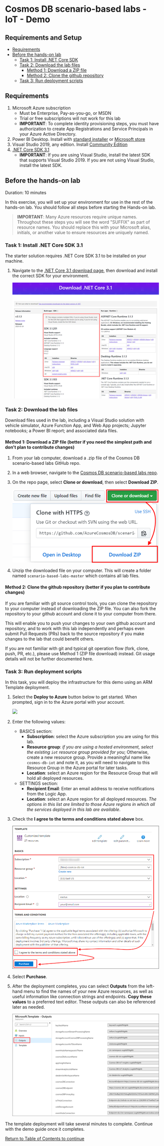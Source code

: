 # Cosmos DB scenario-based labs - IoT - Demo

## Requirements and Setup

<!-- TOC -->

- [Requirements](#Requirements)
- [Before the hands-on lab](#before-the-hands-on-lab)
  - [Task 1: Install .NET Core SDK](#task-1-install-net-core-sdk-31)
  - [Task 2: Download the lab files](#task-2-download-the-lab-files)
    - [Method 1: Download a ZIP file](#method-1-download-a-zip-file)
    - [Method 2: Clone the github repository](#method-2-clone-the-github-repository)
  - [Task 3: Run deployment scripts](#task-3-run-deployment-scripts)

<!-- /TOC -->

## Requirements

1. Microsoft Azure subscription
   - Must be Enterprise, Pay-as-you-go, or MSDN
   - Trial or free subscriptions will not work for this lab
   - **IMPORTANT**: To complete identity provisioning steps, you must have authorization to create App Registrations and Service Principals in your Azure Active Directory.
2. Power BI Desktop. Install with [standard installer](https://powerbi.microsoft.com/desktop/) or [Microsoft store](https://www.microsoft.com/p/power-bi-desktop/9ntxr16hnw1t)
3. Visual Studio 2019, any edition. Install [Community Edition](https://visualstudio.microsoft.com/vs/)
4. [.NET Core SDK 3.1](https://dotnet.microsoft.com/download/dotnet-core/3.1)
   - **IMPORTANT**: If you are using Visual Studio, install the latest SDK that supports Visual Studio 2019. If you are not using Visual Studio, install the latest SDK.

## Before the hands-on lab

Duration: 10 minutes

In this exercise, you will set up your environment for use in the rest of the hands-on lab. You should follow all steps before starting the Hands-on lab.

> **IMPORTANT**: Many Azure resources require unique names. Throughout these steps you will see the word "SUFFIX" as part of resource names. You should replace this with your Microsoft alias, initials, or another value to ensure resources are uniquely named.

### Task 1: Install .NET Core SDK 3.1

The starter solution requires .NET Core SDK 3.1 to be installed on your machine.

1. Navigate to the [.NET Core 3.1 download page](https://dotnet.microsoft.com/download/dotnet-core/3.1), then download and install the correct SDK for your environment.

   ![The webpage is displayed with the SDK download section highlighted.](../media/dotnet-sdk-3-1.png 'Download .NET Core 3.1')

### Task 2: Download the lab files

Download files used in the lab, including a Visual Studio solution with vehicle simulator, Azure Function App, and Web App projects; Jupyter notebooks; a Power BI report; and associated data files.

#### Method 1: Download a ZIP file (better if you need the simplest path and don't plan to contribute changes)

1. From your lab computer, download a .zip file of the Cosmos DB scenario-based labs GitHub repo.

2. In a web browser, navigate to the [Cosmos DB scenario-based labs repo](https://github.com/AzureCosmosDB/scenario-based-labs).

3. On the repo page, select **Clone or download**, then select **Download ZIP**.

   ![Download .zip containing the repository](../media/github-download-repo.png 'Download ZIP')

4. Unzip the downloaded file on your computer. This will create a folder named `scenario-based-labs-master` which contains all lab files.

#### Method 2: Clone the github repository (better if you plan to contribute changes)

If you are familiar with git source control tools, you can clone the repository to your computer instead of downloading the ZIP file. You can also fork the repository to your github account and clone it to your computer from there.

This will enable you to push your changes to your own github account and repository, and to work with this lab independently and perhaps even submit Pull Requests (PRs) back to the source repository if you make changes to the lab that could benefit others.

If you are not familiar with git and typical git operation flow (fork, clone, push, PR, etc.), please use Method 1 (ZIP file download) instead. Git usage details will not be further documented here.

### Task 3: Run deployment scripts

In this task, you will deploy the infrastructure for this demo using an ARM Template deployment.

1. Select the **Deploy to Azure** button below to get started. When prompted, sign in to the Azure portal with your account.

   <a href="https://portal.azure.com/#create/Microsoft.Template/uri/https%3A%2F%2Fraw.githubusercontent.com%2FAzureCosmosDB%2Fscenario-based-labs%2Fmaster%2FIoT%2Fdeploy%2Fdemo.deploy.json" target="_blank">
   <img src="http://azuredeploy.net/deploybutton.png"/>
   </a>

2. Enter the following values:

   - BASICS section:
     - **Subscription**: select the Azure subscription you are using for this lab.
     - **Resource group**: _if you are using a hosted environment, select the existing `iot` resource group provided for you_; Otherwise, create a new resource group. Provide a meaningful name like `cosmos-db-iot` and note it, as you will need to navigate to this Resource Group in the Azure portal for later tasks.
     - **Location**: select an Azure region for the Resource Group that will hold all deployed resources.
   - SETTINGS section:
     - **Recipient Email**: Enter an email address to receive notifications from the Logic App.
     - **Location**: select an Azure region for all deployed resources. _The options in this list are limited to those Azure regions in which all the services deployed in this lab are available_.

3. Check the **I agree to the terms and conditions stated above** box.

   ![The fields are completed as shown.](../media/portal-template-deploy-demo.png 'Custom template form')

4. Select **Purchase**.

5. After the deployment completes, you can select **Outputs** from the left-hand menu to find the names of your new Azure resources, as well as useful information like connection strings and endpoints. **Copy these values** to a preferred text editor. These outputs can also be referenced later as needed.

   ![The outputs are displayed after the template deployment is completed.](../media/portal-deployment-outputs.png 'Microsoft Template - Outputs')

The template deployment will take several minutes to complete. Continue with the demo guide once it completes.

[Return to Table of Contents to continue](./README.md)
